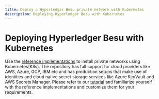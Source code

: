 ```yaml
---
title: Deploy a Hyperledger Besu private network with Kubernetes
description: Deploying Hyperledger Besu with Kubernetes
---
```


# Deploying Hyperledger Besu with Kubernetes

Use the [reference implementations](https://github.com/ConsenSys/quorum-kubernetes) to install
private networks using Kubernetes(K8s). The repository has full support for cloud providers like
AWS, Azure, GCP, IBM etc and has production setups that make use of identities and cloud native
secret storage services like Azure KeyVault and AWS Secrets Manager. Please refer to our
[tutorial](../../Tutorials/Kubernetes/Overview.md) and familiarize yourself with the reference
implementations and customize them for your requirements.
